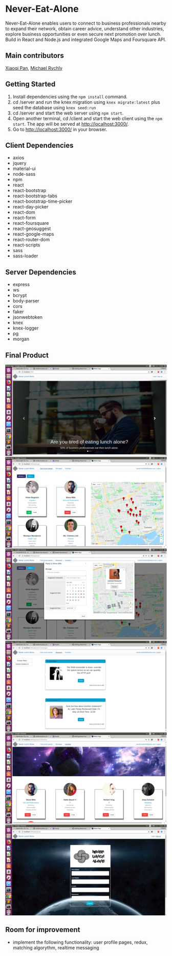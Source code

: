 # Never-Eat-Alone
Never-Eat-Alone enables users to connect to business professionals nearby to expand their network, obtain career advice, understand other industries, explore business opportunities or even secure next promotion over lunch. Build in React and Node.js and integrated Google Maps and Foursquare API.

## Main contributors
[Xiaoqi Pan](https://github.com/Kirapan), 
[Michael Rychly](https://github.com/michaelrychly) 

## Getting Started

1. Install dependencies using the `npm install` command.
2. cd /server and run the knex migration using `knex migrate:latest` plus seed the database using `knex seed:run`
3. cd /server and start the web server using `npm start`.
4. Open another terminal, cd /client and start the web client using the `npm start`. The app will be served at <http://localhost:3000/>.
5. Go to <http://localhost:3000/> in your browser.

## Client Dependencies

- axios
- jquery
- material-ui
- node-sass
- npm
- react
- react-bootstrap
- react-bootstrap-tabs
- react-bootstrap-time-picker
- react-day-picker
- react-dom
- react-form
- react-foursquare
- react-geosuggest
- react-google-maps
- react-router-dom
- react-scripts
- sass
- sass-loader

## Server Dependencies

- express
- ws
- bcrypt
- body-parser
- cors
- faker
- jsonwebtoken
- knex
- knex-logger
- pg
- morgan

## Final Product

!["URL Homepage"](https://github.com/Kirapan/Never-Eat-Alone/blob/master/docs/Home.png?raw=true)
!["URL Users"](https://github.com/Kirapan/Never-Eat-Alone/blob/master/docs/Find.png?raw=true)
!["URL Restaurant"](https://github.com/Kirapan/Never-Eat-Alone/blob/master/docs/Restaurant.png?raw=true)
!["URL Messages"](https://github.com/Kirapan/Never-Eat-Alone/blob/master/docs/Messages.png?raw=true)
!["URL Favorites"](https://github.com/Kirapan/Never-Eat-Alone/blob/master/docs/Favorites.png?raw=true)
!["URL Signup"](https://github.com/Kirapan/Never-Eat-Alone/blob/master/docs/Signup.png?raw=true)

## Room for improvement

- implement the following functionality: user profile pages, redux, matching algorythm, realtime messaging
